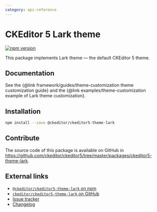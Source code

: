 ```yaml
---
category: api-reference
---
```


# CKEditor 5 Lark theme

[![npm version](https://badge.fury.io/js/%40ckeditor%2Fckeditor5-theme-lark.svg)](https://www.npmjs.com/package/@ckeditor/ckeditor5-theme-lark)

This package implements Lark theme &mdash; the default CKEditor 5 theme.

## Documentation

See the {@link framework/guides/theme-customization theme customization guide} and the {@link examples/theme-customization example of Lark theme customization}.

## Installation

```bash
npm install --save @ckeditor/ckeditor5-theme-lark
```

## Contribute

The source code of this package is available on GitHub in https://github.com/ckeditor/ckeditor5/tree/master/packages/ckeditor5-theme-lark.

## External links

* [`@ckeditor/ckeditor5-theme-lark` on npm](https://www.npmjs.com/package/@ckeditor/ckeditor5-theme-lark)
* [`ckeditor/ckeditor5-theme-lark` on GitHub](https://github.com/ckeditor/ckeditor5/tree/master/packages/ckeditor5-theme-lark)
* [Issue tracker](https://github.com/ckeditor/ckeditor5/issues)
* [Changelog](https://github.com/ckeditor/ckeditor5/blob/master/CHANGELOG.md)
